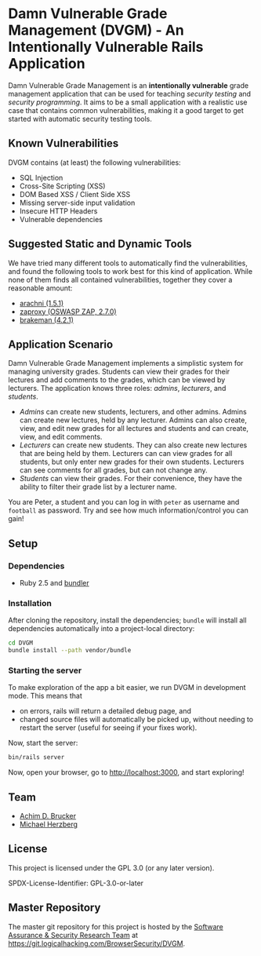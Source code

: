 # Damn Vulnerable Grade Management (DVGM) - An Intentionally Vulnerable Rails Application

Damn Vulnerable Grade Management is an **intentionally vulnerable** grade
management application that can be used for teaching *security testing* and
*security programming*. It aims to be a small application with a realistic use
case that contains common vulnerabilities, making it a good target to get
started with automatic security testing tools.

## Known Vulnerabilities

DVGM contains (at least) the following vulnerabilities:

* SQL Injection
* Cross-Site Scripting (XSS)
* DOM Based XSS / Client Side XSS
* Missing server-side input validation
* Insecure HTTP Headers
* Vulnerable dependencies

## Suggested Static and Dynamic Tools

We have tried many different tools to automatically find the vulnerabilities,
and found the following tools to work best for this kind of application. While
none of them finds all contained vulnerabilities, together they cover a
reasonable amount:

* [arachni (1.5.1)](https://github.com/Arachni/arachni)
* [zaproxy (OSWASP ZAP, 2.7.0)](https://github.com/zaproxy/zaproxy)
* [brakeman (4.2.1)](https://github.com/presidentbeef/brakeman)

## Application Scenario

Damn Vulnerable Grade Management implements a simplistic system for managing
university grades. Students can view their grades for their lectures and add
comments to the grades, which can be viewed by lecturers. The application knows
three roles: *admins*, *lecturers*, and *students*.

* *Admins* can create new students, lecturers, and other admins. Admins can
  create new lectures, held by any lecturer. Admins can also create, view, and
  edit new grades for all lectures and students and can create, view, and edit
  comments.
* *Lecturers* can create new students. They can also create new lectures that
  are being held by them. Lecturers can can view grades for all students, but
  only enter new grades for their own students. Lecturers can see comments for
  all grades, but can not change any.
* *Students* can view their grades. For their convenience, they have the ability
  to filter their grade list by a lecturer name.

You are Peter, a student and you can log in with `peter` as username and
`football` as password. Try and see how much information/control you can gain!

## Setup

### Dependencies

* Ruby 2.5 and [bundler](https://github.com/bundler/bundler)

### Installation

After cloning the repository, install the dependencies; `bundle` will install
all dependencies automatically into a project-local directory:

```bash
cd DVGM
bundle install --path vendor/bundle
```

### Starting the server

To make exploration of the app a bit easier, we run DVGM in development mode.
This means that

* on errors, rails will return a detailed debug page, and
* changed source files will automatically be picked up, without needing to
  restart the server (useful for seeing if your fixes work).

Now, start the server:

```bash
bin/rails server
```

Now, open your browser, go to <http://localhost:3000>, and start exploring!

## Team

* [Achim D. Brucker](https://www.brucker.ch/)
* [Michael Herzberg](https://www.mherzberg.de/)

## License

This project is licensed under the GPL 3.0 (or any later version).

SPDX-License-Identifier: GPL-3.0-or-later

## Master Repository

The master git repository for this project is hosted by the [Software
Assurance & Security Research Team](https://logicalhacking.com) at
<https://git.logicalhacking.com/BrowserSecurity/DVGM>.
